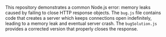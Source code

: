 This repository demonstrates a common Node.js error: memory leaks caused by failing to close HTTP response objects.  The `bug.js` file contains code that creates a server which keeps connections open indefinitely, leading to a memory leak and eventual server crash.  The `bugSolution.js` provides a corrected version that properly closes the response.